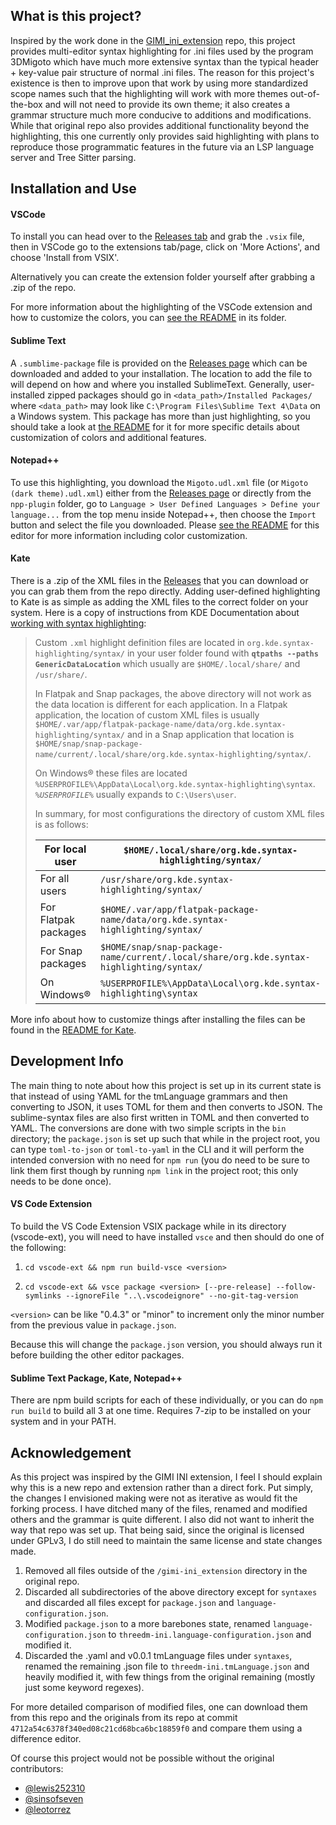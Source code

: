 ## What is this project?
Inspired by the work done in the [GIMI_ini_extension](https://github.com/lewis252310/GIMI_ini_Extension) repo, this project provides multi-editor syntax highlighting for .ini files used by the program 3DMigoto which have much more extensive syntax than the typical header + key-value pair structure of normal .ini files. The reason for this project's existence is then to improve upon that work by using more standardized scope names such that the highlighting will work with more themes out-of-the-box and will not need to provide its own theme; it also creates a grammar structure much more conducive to additions and modifications. While that original repo also provides additional functionality beyond the highlighting, this one currently only provides said highlighting with plans to reproduce those programmatic features in the future via an LSP language server and Tree Sitter parsing.

## Installation and Use

#### VSCode
To install you can head over to the [Releases tab](https://github.com/lupomikti/3dmigoto-ini-extension/releases/latest) and grab the `.vsix` file, then in VSCode go to the extensions tab/page, click on 'More Actions', and choose 'Install from VSIX'.

Alternatively you can create the extension folder yourself after grabbing a .zip of the repo.

For more information about the highlighting of the VSCode extension and how to customize the colors, you can [see the README](vscode-ext/README.md) in its folder.

#### Sublime Text

A `.sumblime-package` file is provided on the [Releases page](https://github.com/lupomikti/3dmigoto-ini-extension/releases/latest) which can be downloaded and added to your installation. The location to add the file to will depend on how and where you installed SublimeText. Generally, user-installed zipped packages should go in `<data_path>/Installed Packages/` where `<data_path>` may look like `C:\Program Files\Sublime Text 4\Data` on a Windows system. This package has more than just highlighting, so you should take a look at [the README](sublime-text-pkg/README.md) for it for more specific details about customization of colors and additional features.

#### Notepad++

To use this highlighting, you download the `Migoto.udl.xml` file (or `Migoto (dark theme).udl.xml`) either from the [Releases page](https://github.com/lupomikti/3dmigoto-ini-extension/releases/latest) or directly from the `npp-plugin` folder, go to `Language > User Defined Languages > Define your language...` from the top menu inside Notepad++, then choose the `Import` button and select the file you downloaded. Please [see the README](npp-plugin/README.md) for this editor for more information including color customization.

#### Kate
There is a .zip of the XML files in the [Releases](https://github.com/lupomikti/3dmigoto-ini-extension/releases/latest) that you can download or you can grab them from the repo directly. Adding user-defined highlighting to Kate is as simple as adding the XML files to the correct folder on your system. Here is a copy of instructions from KDE Documentation about [working with syntax highlighting](https://docs.kde.org/stable5/en/kate/katepart/highlight.html):

> Custom `.xml` highlight definition files are located in `org.kde.syntax-highlighting/syntax/` in your user folder found with **`qtpaths --paths GenericDataLocation`** which usually are `$HOME/.local/share/` and `/usr/share/`.
> 
> In Flatpak and Snap packages, the above directory will not work as the data location is different for each application. In a Flatpak application, the location of custom <acronym class="acronym">XML</acronym> files is usually `$HOME/.var/app/flatpak-package-name/data/org.kde.syntax-highlighting/syntax/` and in a Snap application that location is `$HOME/snap/snap-package-name/current/.local/share/org.kde.syntax-highlighting/syntax/`.
> 
> On Windows® these files are located `%USERPROFILE%\AppData\Local\org.kde.syntax-highlighting\syntax`. *`%USERPROFILE%`* usually expands to `C:\Users\user`.
> 
> In summary, for most configurations the directory of custom XML files is as follows:
> 
> | For local user | `$HOME/.local/share/org.kde.syntax-highlighting/syntax/` |
> | --- | --- |
> | For all users | `/usr/share/org.kde.syntax-highlighting/syntax/` |
> | For Flatpak packages | `$HOME/.var/app/flatpak-package-name/data/org.kde.syntax-highlighting/syntax/` |
> | For Snap packages | `$HOME/snap/snap-package-name/current/.local/share/org.kde.syntax-highlighting/syntax/` |
> | On Windows® | `%USERPROFILE%\AppData\Local\org.kde.syntax-highlighting\syntax` |

More info about how to customize things after installing the files can be found in the [README for Kate](kate-plugin/README.md).

## Development Info

The main thing to note about how this project is set up in its current state is that instead of using YAML for the tmLanguage grammars and then converting to JSON, it uses TOML for them and then converts to JSON. The sublime-syntax files are also first written in TOML and then converted to YAML. The conversions are done with two simple scripts in the `bin` directory; the `package.json` is set up such that while in the project root, you can type `toml-to-json` or `toml-to-yaml` in the CLI and it will perform the intended conversion with no need for `npm run` (you do need to be sure to link them first though by running `npm link` in the project root; this only needs to be done once).

#### VS Code Extension

To build the VS Code Extension VSIX package while in its directory (vscode-ext), you will need to have installed `vsce` and then should do one of the following:

1. `cd vscode-ext && npm run build-vsce <version>`

2. `cd vscode-ext && vsce package <version> [--pre-release] --follow-symlinks --ignoreFile "..\.vscodeignore" --no-git-tag-version`

`<version>` can be like "0.4.3" or "minor" to increment only the minor number from the previous value in `package.json`.

Because this will change the `package.json` version, you should always run it before building the other editor packages.

#### Sublime Text Package, Kate, Notepad++

There are npm build scripts for each of these individually, or you can do `npm run build` to build all 3 at one time. Requires 7-zip to be installed on your system and in your PATH.

## Acknowledgement
As this project was inspired by the GIMI INI extension, I feel I should explain why this is a new repo and extension rather than a direct fork. Put simply, the changes I envisioned making were not as iterative as would fit the forking process. I have ditched many of the files, renamed and modified others and the grammar is quite different. I also did not want to inherit the way that repo was set up. That being said, since the original is licensed under GPLv3, I do still need to maintain the same license and state changes made.

1. Removed all files outside of the `/gimi-ini_extension` directory in the original repo.
2. Discarded all subdirectories of the above directory except for `syntaxes` and discarded all files except for `package.json` and `language-configuration.json`.
3. Modified `package.json` to a more barebones state, renamed `language-configuration.json` to `threedm-ini.language-configuration.json` and modified it.
4. Discarded the .yaml and v0.0.1 tmLanguage files under `syntaxes`, renamed the remaining .json file to `threedm-ini.tmLanguage.json` and heavily modified it, with few things from the original remaining (mostly just some keyword regexes).

For more detailed comparison of modified files, one can download them from this repo and the originals from its repo at commit `4712a54c6378f340ed08c21cd68bca6bc18859f0` and compare them using a difference editor.

Of course this project would not be possible without the original contributors:
- [@lewis252310](https://github.com/lewis252310)
- [@sinsofseven](https://github.com/sinsofseven)
- [@leotorrez](https://github.com/leotorrez)